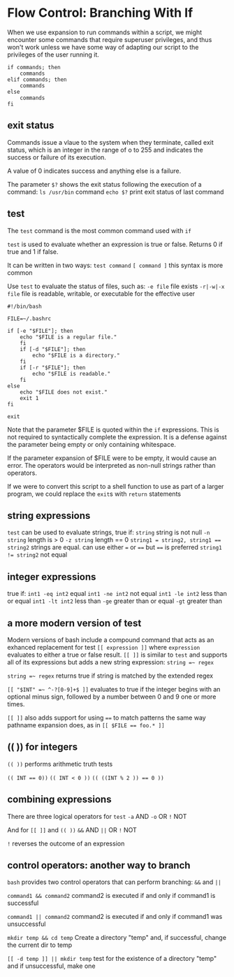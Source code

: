 # Flow Control: Branching With If

When we use expansion to run commands within a script, we might encounter some commands that require superuser privileges, and thus won't work unless we have some way of adapting our script to the privileges of the user running it.

```
if commands; then
    commands
elif commands; then
    commands
else
    commands
fi
```

## exit status

Commands issue a vlaue to the system when they terminate, called exit status, which is an integer in the range of o to 255 and indicates the success or failure of its execution.

A value of 0 indicates success and anything else is a failure.

The parameter `$?` shows the exit status following the execution of a command:
`ls /usr/bin` command
`echo $?` print exit status of last command

## test

The `test` command is the most common command used with `if`

`test` is used to evaluate whether an expression is true or false. Returns 0 if true and 1 if false.

It can be written in two ways:
`test command`
`[ command ]` this syntax is more common

Use `test` to evaluate the status of files, such as:
`-e file` file exists
`-r|-w|-x file` file is readable, writable, or executable for the effective user

```
#!/bin/bash

FILE=~/.bashrc

if [-e "$FILE"]; then
    echo "$FILE is a regular file."
    fi
    if [-d "$FILE"]; then
        echo "$FILE is a directory."
    fi
    if [-r "$FILE"]; then
        echo "$FILE is readable."
    fi
else
    echo "$FILE does not exist."
    exit 1
fi

exit
```

Note that the parameter $FILE is quoted within the `if` expressions. This is not required to syntactically complete the expression. It is a defense against the parameter being empty or only containing whitespace. 

If the parameter expansion of $FILE were to be empty, it would cause an error. The operators would be interpreted as non-null strings rather than operators.

If we were to convert this script to a shell function to use as part of a larger program, we could replace the `exit`s with `return` statements

## string expressions

`test` can be used to evaluate strings, true if:
`string` string is not null
`-n string` length is > 0
`-z string` length == 0
`string1 = string2, string1 == string2` strings are equal. can use either `=` or `==` but `==` is preferred
`string1 != string2` not equal

## integer expressions

true if:
`int1 -eq int2` equal
`int1 -ne int2` not equal
`int1 -le int2` less than or equal
`int1 -lt int2` less than
`-ge` greater than or equal
`-gt` greater than

## a more modern version of test

Modern versions of bash include a compound command that acts as an exhanced replacement for test
`[[ expression ]]`
where `expression` evaluates to either a true or false result. `[[ ]]` is similar to `test` and supports all of its expressions but adds a new string expression:
`string =~ regex`

`string =~ regex` returns true if string is matched by the extended regex

`[[ "$INT" =~ ^-?[0-9]+$ ]]` evaluates to true if the integer begins with an optional minus sign, followed by a number between 0 and 9 one or more times.

`[[ ]]` also adds support for using `==` to match patterns the same way pathname expansion does, as in `[[ $FILE == foo.* ]]`

## (( )) for integers

 `(( ))` performs arithmetic truth tests

`(( INT == 0))`
`(( INT < 0 ))`
`(( ((INT % 2 )) == 0 ))`

## combining expressions

There are three logical operators for `test`
`-a` AND
`-o` OR
`!` NOT

And for `[[ ]]` and `(( ))`
`&&` AND
`||` OR
`!` NOT

`!` reverses the outcome of an expression

## control operators: another way to branch

`bash` provides two control operators that can perform branching: `&&` and `||`

`command1 && command2`
command2 is executed if and only if command1 is successful

`command1 || command2`
command2 is executed if and only if command1 was unsuccessful

`mkdir temp && cd temp`
Create a directory "temp" and, if successful, change the current dir to temp

`[[ -d temp ]] || mkdir temp`
test for the existence of a directory "temp" and if unsuccessful, make one